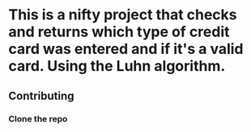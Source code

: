 # This is a nifty project that checks and returns which type of credit card was entered and if it's a valid card.  Using the Luhn algorithm.


## Contributing
### Clone the repo
